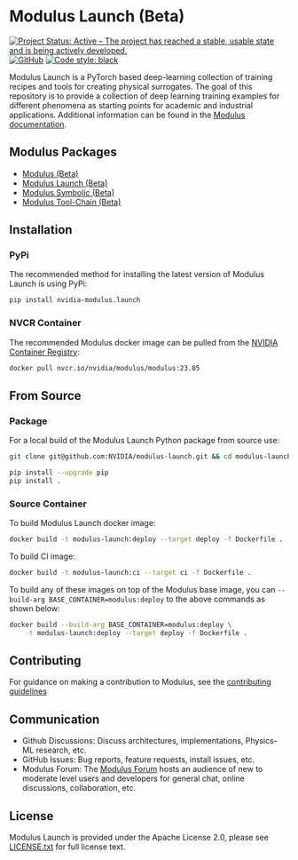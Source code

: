 # Modulus Launch (Beta)
<!-- markdownlint-disable -->
[![Project Status: Active – The project has reached a stable, usable state and is being actively developed.](https://www.repostatus.org/badges/latest/active.svg)](https://www.repostatus.org/#active)
[![GitHub](https://img.shields.io/github/license/NVIDIA/modulus-launch)](https://github.com/NVIDIA/modulus-launch/blob/master/LICENSE.txt)
[![Code style: black](https://img.shields.io/badge/code%20style-black-000000.svg)](https://github.com/psf/black)
<!-- markdownlint-enable -->

Modulus Launch is a PyTorch based deep-learning collection of training recipes and tools
for creating physical surrogates.
The goal of this repository is to provide a collection of deep learning training
examples for different phenomena as starting points for academic and industrial applications.
Additional information can be found in the [Modulus documentation](https://docs.nvidia.com/modulus/index.html#launch).

## Modulus Packages

- [Modulus (Beta)](https://github.com/NVIDIA/modulus)
- [Modulus Launch (Beta)](https://github.com/NVIDIA/modulus-launch)
- [Modulus Symbolic (Beta)](https://github.com/NVIDIA/modulus-sym)
- [Modulus Tool-Chain (Beta)](https://github.com/NVIDIA/modulus-toolchain)

## Installation

### PyPi

The recommended method for installing the latest version of Modulus Launch is using PyPi:

```bash
pip install nvidia-modulus.launch
```

### NVCR Container

The recommended Modulus docker image can be pulled from the [NVIDIA Container Registry](https://catalog.ngc.nvidia.com/orgs/nvidia/teams/modulus/containers/modulus):

```bash
docker pull nvcr.io/nvidia/modulus/modulus:23.05
```

## From Source

### Package

For a local build of the Modulus Launch Python package from source use:

```bash
git clone git@github.com:NVIDIA/modulus-launch.git && cd modulus-launch

pip install --upgrade pip
pip install .
```

### Source Container

To build Modulus Launch docker image:

```bash
docker build -t modulus-launch:deploy --target deploy -f Dockerfile .
```

To build CI image:

```bash
docker build -t modulus-launch:ci --target ci -f Dockerfile .
```

To build any of these images on top of the Modulus base image, you can
`--build-arg BASE_CONTAINER=modulus:deploy` to the above commands as shown below:

```bash
docker build --build-arg BASE_CONTAINER=modulus:deploy \
    -t modulus-launch:deploy --target deploy -f Dockerfile .
```

## Contributing

For guidance on making a contribution to Modulus, see the [contributing guidelines](https://github.com/NVIDIA/modulus-launch/blob/main/CONTRIBUTING.md)

## Communication

- Github Discussions: Discuss architectures, implementations, Physics-ML research, etc.
- GitHub Issues: Bug reports, feature requests, install issues, etc.
- Modulus Forum: The [Modulus Forum](https://forums.developer.nvidia.com/c/physics-simulation/modulus-physics-ml-model-framework)
hosts an audience of new to moderate level users and developers for general chat, online
discussions, collaboration, etc.

## License

Modulus Launch is provided under the Apache License 2.0, please see
[LICENSE.txt](./LICENSE.txt) for full license text.

